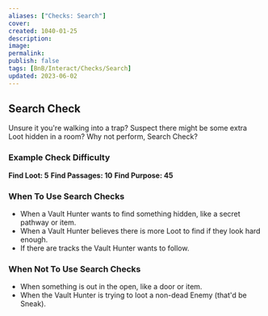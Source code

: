 ```yaml
---
aliases: ["Checks: Search"]
cover: 
created: 1040-01-25
description: 
image: 
permalink: 
publish: false
tags: [BnB/Interact/Checks/Search]
updated: 2023-06-02
---
```


## Search Check

Unsure it you're walking into a trap? Suspect there might be some extra Loot hidden in a room? Why not perform, Search Check?

### Example Check Difficulty

**Find Loot: 5**
**Find Passages: 10**
**Find Purpose: 45**

### When To Use Search Checks

- When a Vault Hunter wants to find something hidden, like a secret pathway or item.
- When a Vault Hunter believes there is more Loot to find if they look hard enough.
- If there are tracks the Vault Hunter wants to follow.

### When Not To Use Search Checks

- When something is out in the open, like a door or item.
- When the Vault Hunter is trying to loot a non-dead Enemy (that'd be Sneak).
